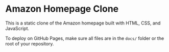 Amazon Homepage Clone
====================

This is a static clone of the Amazon homepage built with HTML, CSS, and JavaScript.

To deploy on GitHub Pages, make sure all files are in the `docs/` folder or the root of your repository.